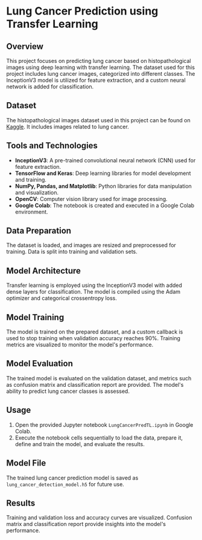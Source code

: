 # Lung Cancer Prediction using Transfer Learning

## Overview

This project focuses on predicting lung cancer based on histopathological images using deep learning with transfer learning. The dataset used for this project includes lung cancer images, categorized into different classes. The InceptionV3 model is utilized for feature extraction, and a custom neural network is added for classification.

## Dataset

The histopathological images dataset used in this project can be found on [Kaggle](https://www.kaggle.com/andrewmvd/lung-and-colon-cancer-histopathological-images). It includes images related to lung cancer.

## Tools and Technologies

- **InceptionV3**: A pre-trained convolutional neural network (CNN) used for feature extraction.
- **TensorFlow and Keras**: Deep learning libraries for model development and training.
- **NumPy, Pandas, and Matplotlib**: Python libraries for data manipulation and visualization.
- **OpenCV**: Computer vision library used for image processing.
- **Google Colab**: The notebook is created and executed in a Google Colab environment.

## Data Preparation

The dataset is loaded, and images are resized and preprocessed for training. Data is split into training and validation sets.

## Model Architecture

Transfer learning is employed using the InceptionV3 model with added dense layers for classification. The model is compiled using the Adam optimizer and categorical crossentropy loss.

## Model Training

The model is trained on the prepared dataset, and a custom callback is used to stop training when validation accuracy reaches 90%. Training metrics are visualized to monitor the model's performance.

## Model Evaluation

The trained model is evaluated on the validation dataset, and metrics such as confusion matrix and classification report are provided. The model's ability to predict lung cancer classes is assessed.

## Usage

1. Open the provided Jupyter notebook `LungCancerPredTL.ipynb` in Google Colab.
2. Execute the notebook cells sequentially to load the data, prepare it, define and train the model, and evaluate the results.

## Model File

The trained lung cancer prediction model is saved as `lung_cancer_detection_model.h5` for future use.

## Results

Training and validation loss and accuracy curves are visualized. Confusion matrix and classification report provide insights into the model's performance.


